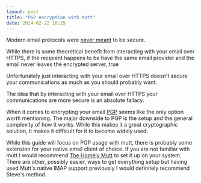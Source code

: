 ```yaml
---
layout: post
title: "PGP encryption with Mutt"
date: 2014-02-22 18:25
---
```


Modern email protocols were [never
meant](https://en.wikipedia.org/wiki/Email_privacy#Risks_to_user) to be
secure.

While there is some theoretical benefit from interacting with your email
over HTTPS, if the recipient happens to be have the same email provider
and the email never leaves the encrypted server, true

Unfortunately just interacting with your email over HTTPS doesn't
secure your communications as much as you should probably want.

The idea that by interacting with your email over HTTPS your
communications are more secure is an absolute fallacy.

When it comes to encrypting your email
[PGP](https://en.wikipedia.org/wiki/Pretty_Good_Privacy) seems like the
only option worth mentioning. The major downside to PGP is the setup and
the general complexity of how it works. While this makes it a great
cryptographic solution, it makes it difficult for it to become widely
used.

While this guide will focus on PGP usage with mutt, there is probably
some extension for your native email client of choice. If you are not
familiar with mutt I would recommend [The Homely
Mutt](http://stevelosh.com/blog/2012/10/the-homely-mutt/) to set it up
on your system. There are other, possibly easier, ways to get everything
setup but having used Mutt's native IMAP support previously I would
definitely recommend Steve's method.
